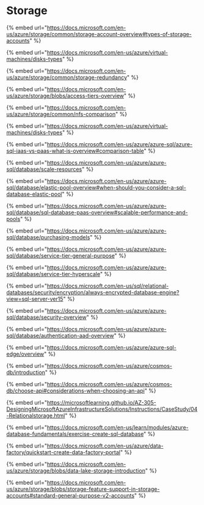# Storage

{% embed url="https://docs.microsoft.com/en-us/azure/storage/common/storage-account-overview#types-of-storage-accounts" %}

{% embed url="https://docs.microsoft.com/en-us/azure/virtual-machines/disks-types" %}

{% embed url="https://docs.microsoft.com/en-us/azure/storage/common/storage-redundancy" %}

{% embed url="https://docs.microsoft.com/en-us/azure/storage/blobs/access-tiers-overview" %}

{% embed url="https://docs.microsoft.com/en-us/azure/storage/common/nfs-comparison" %}

{% embed url="https://docs.microsoft.com/en-us/azure/virtual-machines/disks-types" %}

{% embed url="https://docs.microsoft.com/en-us/azure/azure-sql/azure-sql-iaas-vs-paas-what-is-overview#comparison-table" %}

{% embed url="https://docs.microsoft.com/en-us/azure/azure-sql/database/scale-resources" %}

{% embed url="https://docs.microsoft.com/en-us/azure/azure-sql/database/elastic-pool-overview#when-should-you-consider-a-sql-database-elastic-pool" %}

{% embed url="https://docs.microsoft.com/en-us/azure/azure-sql/database/sql-database-paas-overview#scalable-performance-and-pools" %}

{% embed url="https://docs.microsoft.com/en-us/azure/azure-sql/database/purchasing-models" %}

{% embed url="https://docs.microsoft.com/en-us/azure/azure-sql/database/service-tier-general-purpose" %}

{% embed url="https://docs.microsoft.com/en-us/azure/azure-sql/database/service-tier-hyperscale" %}

{% embed url="https://docs.microsoft.com/en-us/sql/relational-databases/security/encryption/always-encrypted-database-engine?view=sql-server-ver15" %}

{% embed url="https://docs.microsoft.com/en-us/azure/azure-sql/database/security-overview" %}

{% embed url="https://docs.microsoft.com/en-us/azure/azure-sql/database/authentication-aad-overview" %}

{% embed url="https://docs.microsoft.com/en-us/azure/azure-sql-edge/overview" %}

{% embed url="https://docs.microsoft.com/en-us/azure/cosmos-db/introduction" %}

{% embed url="https://docs.microsoft.com/en-us/azure/cosmos-db/choose-api#considerations-when-choosing-an-api" %}

{% embed url="https://microsoftlearning.github.io/AZ-305-DesigningMicrosoftAzureInfrastructureSolutions/Instructions/CaseStudy/04-Relationalstorage.html" %}

{% embed url="https://docs.microsoft.com/en-us/learn/modules/azure-database-fundamentals/exercise-create-sql-database" %}

{% embed url="https://docs.microsoft.com/en-us/azure/data-factory/quickstart-create-data-factory-portal" %}

{% embed url="https://docs.microsoft.com/en-us/azure/storage/blobs/data-lake-storage-introduction" %}

{% embed url="https://docs.microsoft.com/en-us/azure/storage/blobs/storage-feature-support-in-storage-accounts#standard-general-purpose-v2-accounts" %}
